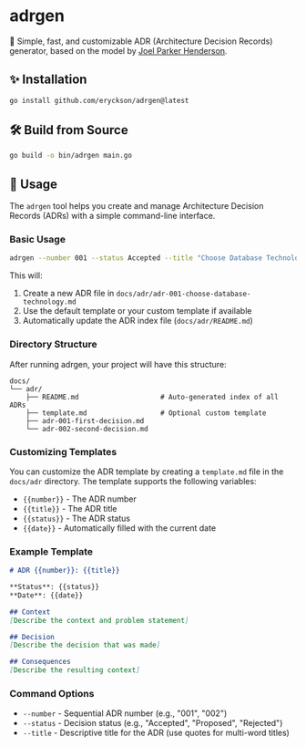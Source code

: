 # adrgen

🧱 Simple, fast, and customizable ADR (Architecture Decision Records) generator, based on the model by [Joel Parker Henderson](https://github.com/joelparkerhenderson/architecture-decision-record).

## ✨ Installation

```bash
go install github.com/eryckson/adrgen@latest
```

## 🛠️ Build from Source

```bash
go build -o bin/adrgen main.go
```

## 🚀 Usage

The `adrgen` tool helps you create and manage Architecture Decision Records (ADRs) with a simple command-line interface.

### Basic Usage

```bash
adrgen --number 001 --status Accepted --title "Choose Database Technology"
```

This will:
1. Create a new ADR file in `docs/adr/adr-001-choose-database-technology.md`
2. Use the default template or your custom template if available
3. Automatically update the ADR index file (`docs/adr/README.md`)

### Directory Structure

After running adrgen, your project will have this structure:

```
docs/
└── adr/
    ├── README.md                    # Auto-generated index of all ADRs
    ├── template.md                  # Optional custom template
    ├── adr-001-first-decision.md
    └── adr-002-second-decision.md
```

### Customizing Templates

You can customize the ADR template by creating a `template.md` file in the `docs/adr` directory. The template supports the following variables:

- `{{number}}` - The ADR number
- `{{title}}` - The ADR title
- `{{status}}` - The ADR status
- `{{date}}` - Automatically filled with the current date

### Example Template

```markdown
# ADR {{number}}: {{title}}

**Status**: {{status}}  
**Date**: {{date}}

## Context
[Describe the context and problem statement]

## Decision
[Describe the decision that was made]

## Consequences
[Describe the resulting context]
```

### Command Options

- `--number` - Sequential ADR number (e.g., "001", "002")
- `--status` - Decision status (e.g., "Accepted", "Proposed", "Rejected")
- `--title` - Descriptive title for the ADR (use quotes for multi-word titles)